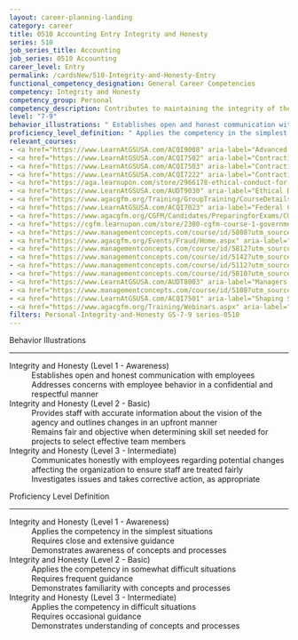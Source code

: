 ```yaml
---
layout: career-planning-landing
category: career
title: 0510 Accounting Entry Integrity and Honesty
series: 510
job_series_title: Accounting
job_series: 0510 Accounting
career_level: Entry
permalink: /cardsNew/510-Integrity-and-Honesty-Entry
functional_competency_designation: General Career Competencies
competency: Integrity and Honesty
competency_group: Personal
competency_description: Contributes to maintaining the integrity of the organization; displays high standards of ethical conduct and understands the impact of violating these standards on an organization, self, and others; is trustworthy
level: "7-9"
behavior_illustrations: " Establishes open and honest communication with employees  Addresses concerns with employee behavior in a confidential and respectful manner ?  Provides staff with accurate information about the vision of the agency and outlines changes in an upfront manner  Remains fair and objective when determining skill set needed for projects to select effective team members ?  Communicates honestly with employees regarding potential changes affecting the organization to ensure staff are treated fairly  Investigates issues and takes corrective action, as appropriate"
proficiency_level_definition: " Applies the competency in the simplest situations  Requires close and extensive guidance  Demonstrates awareness of concepts and processes ?  Applies the competency in somewhat difficult situations  Requires frequent guidance  Demonstrates familiarity with concepts and processes ?  Applies the competency in difficult situations  Requires occasional guidance  Demonstrates understanding of concepts and processes"
relevant_courses: 
- <a href="https://www.LearnAtGSUSA.com/ACQI9008" aria-label="Advanced COR Workshop (ACQI9008) - https://www.LearnAtGSUSA.com/ACQI9008">Advanced COR Workshop (ACQI9008)</a>, Graduate School USA (GSUSA)
- <a href="https://www.LearnAtGSUSA.com/ACQI7502" aria-label="Contracting Basics for Administrative Personnel (ACQI7502) - https://www.LearnAtGSUSA.com/ACQI7502">Contracting Basics for Administrative Personnel (ACQI7502)</a>, Graduate School USA (GSUSA)
- <a href="https://www.LearnAtGSUSA.com/ACQI7503" aria-label="Contracting Basics for CORs (ACQI7503) - https://www.LearnAtGSUSA.com/ACQI7503">Contracting Basics for CORs (ACQI7503)</a>, Graduate School USA (GSUSA)
- <a href="https://www.LearnAtGSUSA.com/ACQI7222" aria-label="Contracting Officer's Representative Course (ACQI7222) - https://www.LearnAtGSUSA.com/ACQI7222">Contracting Officer's Representative Course (ACQI7222)</a>, Graduate School USA (GSUSA)
- <a href="https://aga.learnupon.com/store/2966178-ethical-conduct-for-executive-branch-employees-course-2-2" aria-label="Ethical Conduct for Executive Branch Employees (course 2.2) - https://aga.learnupon.com/store/2966178-ethical-conduct-for-executive-branch-employees-course-2-2">Ethical Conduct for Executive Branch Employees (course 2.2)</a>, AGA
- <a href="https://www.LearnAtGSUSA.com/AUDT9030" aria-label="Ethical Decision Making for Auditors/Leaders (AUDT9030) - https://www.LearnAtGSUSA.com/AUDT9030">Ethical Decision Making for Auditors/Leaders (AUDT9030)</a>, Graduate School USA (GSUSA)
- <a href="https://www.agacgfm.org/Training/GroupTraining/CourseDetails.aspx?ID=23" aria-label="Ethics and Conduct Requirements for Accounting and Auditing Professionals - https://www.agacgfm.org/Training/GroupTraining/CourseDetails.aspx?ID=23">Ethics and Conduct Requirements for Accounting and Auditing Professionals</a>, AGA
- <a href="https://www.LearnAtGSUSA.com/ACQI7023" aria-label="Federal Contracting&#58; Ethics Compliance and Enforcement (ACQI7023) - https://www.LearnAtGSUSA.com/ACQI7023">Federal Contracting&#58; Ethics Compliance and Enforcement (ACQI7023)</a>, Graduate School USA (GSUSA)
- <a href="https://www.agacgfm.org/CGFM/Candidates/PreparingforExams/CGFMVirtualCourses.aspx" aria-label="Governmental Environment (live, virtual) - https://www.agacgfm.org/CGFM/Candidates/PreparingforExams/CGFMVirtualCourses.aspx">Governmental Environment (live, virtual)</a>, AGA
- <a href="https://cgfm.learnupon.com/store/2300-cgfm-course-1-governmental-environment-sections-i-vii-bundle?is_bundle=1" aria-label="Governmental Environment (online, self-paced) - https://cgfm.learnupon.com/store/2300-cgfm-course-1-governmental-environment-sections-i-vii-bundle?is_bundle=1">Governmental Environment (online, self-paced)</a>, AGA
- <a href="https://www.managementconcepts.com/course/id/5808?utm_source=CFOportal&utm_medium=listing&utm_campaign=CFOTTEP&utm_id=23FM" aria-label="Intermediate Internal Control - https://www.managementconcepts.com/course/id/5808?utm_source=CFOportal&utm_medium=listing&utm_campaign=CFOTTEP&utm_id=23FM">Intermediate Internal Control</a>, Management Concepts
- <a href="https://www.agacgfm.org/Events/Fraud/Home.aspx" aria-label="Internal Control & Fraud Prevention Training - https://www.agacgfm.org/Events/Fraud/Home.aspx">Internal Control & Fraud Prevention Training</a>, AGA
- <a href="https://www.managementconcepts.com/course/id/5812?utm_source=CFOportal&utm_medium=listing&utm_campaign=CFOTTEP&utm_id=23FM" aria-label="Internal Control Over Reporting&#58; Financial and Operational - https://www.managementconcepts.com/course/id/5812?utm_source=CFOportal&utm_medium=listing&utm_campaign=CFOTTEP&utm_id=23FM">Internal Control Over Reporting&#58; Financial and Operational</a>, Management Concepts
- <a href="https://www.managementconcepts.com/course/id/5142?utm_source=CFOportal&utm_medium=listing&utm_campaign=CFOTTEP&utm_id=23FM" aria-label="Internal Control for Managers - https://www.managementconcepts.com/course/id/5142?utm_source=CFOportal&utm_medium=listing&utm_campaign=CFOTTEP&utm_id=23FM">Internal Control for Managers</a>, Management Concepts
- <a href="https://www.managementconcepts.com/course/id/5112?utm_source=CFOportal&utm_medium=listing&utm_campaign=CFOTTEP&utm_id=23FM" aria-label="Internal Control&#58; Meeting Federal Requirements for Accountability - https://www.managementconcepts.com/course/id/5112?utm_source=CFOportal&utm_medium=listing&utm_campaign=CFOTTEP&utm_id=23FM">Internal Control&#58; Meeting Federal Requirements for Accountability</a>, Management Concepts
- <a href="https://www.managementconcepts.com/course/id/5810?utm_source=CFOportal&utm_medium=listing&utm_campaign=CFOTTEP&utm_id=23FM" aria-label="Manage Risk Through Effective Enterprise Risk Management - https://www.managementconcepts.com/course/id/5810?utm_source=CFOportal&utm_medium=listing&utm_campaign=CFOTTEP&utm_id=23FM">Manage Risk Through Effective Enterprise Risk Management</a>, Management Concepts
- <a href="https://www.LearnAtGSUSA.com/AUDT8003" aria-label="Managers and Auditors Roles in Assessing Internal Controls (AUDT8003) - https://www.LearnAtGSUSA.com/AUDT8003">Managers and Auditors Roles in Assessing Internal Controls (AUDT8003)</a>, Graduate School USA (GSUSA)
- <a href="https://www.managementconcepts.com/course/id/5108?utm_source=CFOportal&utm_medium=listing&utm_campaign=CFOTTEP&utm_id=23FM" aria-label="Overview of Internal Control Guidance - https://www.managementconcepts.com/course/id/5108?utm_source=CFOportal&utm_medium=listing&utm_campaign=CFOTTEP&utm_id=23FM">Overview of Internal Control Guidance</a>, Management Concepts
- <a href="https://www.LearnAtGSUSA.com/ACQI7501" aria-label="Shaping Smart Business Arrangements (ACQI7501) - https://www.LearnAtGSUSA.com/ACQI7501">Shaping Smart Business Arrangements (ACQI7501)</a>, Graduate School USA (GSUSA)
- <a href="https://www.agacgfm.org/Training/Webinars.aspx" aria-label="Webinar - Ethics - https://www.agacgfm.org/Training/Webinars.aspx">Webinar - Ethics</a>, AGA
filters: Personal-Integrity-and-Honesty GS-7-9 series-0510
---
```


<div class="desktop:grid-col-6 margin-y-3">
  <div class="border-top-2 bg-white padding-3 shadow-5 height-full members-hover border-1px button-border border-top-blue radius-lg">
    <p class="text-bold label-color font-size-21">Behavior Illustrations</p>
    <hr class="hr-green"/>
    <dl class="text-base card-content-color"><dt>Integrity and Honesty (Level 1 - Awareness)</dt><dd>Establishes open and honest communication with employees </dd><dd>Addresses concerns with employee behavior in a confidential and respectful manner</dd><dt>Integrity and Honesty (Level 2 - Basic)</dt><dd>Provides staff with accurate information about the vision of the agency and outlines changes in an upfront manner </dd><dd>Remains fair and objective when determining skill set needed for projects to select effective team members</dd><dt>Integrity and Honesty (Level 3 - Intermediate)</dt><dd>Communicates honestly with employees regarding potential changes affecting the organization to ensure staff are treated fairly </dd><dd>Investigates issues and takes corrective action, as appropriate</dd></dl>
  </div>
</div>
<div class="desktop:grid-col-6 margin-y-3">
  <div class="border-top-2 bg-white padding-3 shadow-5 height-full members-hover border-1px button-border border-top-blue radius-lg">
    <p class="text-bold label-color font-size-21">Proficiency Level Definition</p>
     <hr class="hr-green"/>
    <dl class="text-base card-content-color"><dt>Integrity and Honesty (Level 1 - Awareness)</dt><dd>Applies the competency in the simplest situations </dd><dd>Requires close and extensive guidance </dd><dd>Demonstrates awareness of concepts and processes</dd><dt>Integrity and Honesty (Level 2 - Basic)</dt><dd>Applies the competency in somewhat difficult situations </dd><dd>Requires frequent guidance </dd><dd>Demonstrates familiarity with concepts and processes</dd><dt>Integrity and Honesty (Level 3 - Intermediate)</dt><dd>Applies the competency in difficult situations </dd><dd>Requires occasional guidance </dd><dd>Demonstrates understanding of concepts and processes</dd></dl>
  </div>
</div>